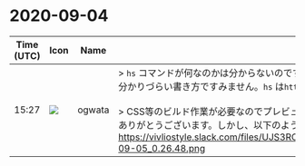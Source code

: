 # 2020-09-04

|Time (UTC)|Icon|Name|Message|
|---|---|---|---|
|15:27|![](https://avatars.slack-edge.com/2019-11-22/845042642576_070441337abaca9fb7b3_72.png)|ogwata|> `hs` コマンドが何なのかは分からないのですが、<br>分かりづらい書き方ですみません。`hs` は`http-server` のショートカットです。<br><br>> CSS等のビルド作業が必要なのでプレビューの前に一度 `npm run build` を実行してみてください<br>ありがとうございます。しかし、以下のように`command not found` になってしまいます。<br>https://vivliostyle.slack.com/files/UJS3RCS86/F01AAEH0YDA/____________________________2020-09-05_0.26.48.png|
